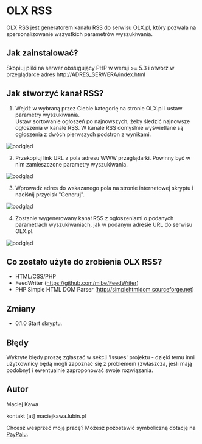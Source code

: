 # OLX RSS
OLX RSS jest generatorem kanału RSS do serwisu OLX.pl, który pozwala na spersonalizowanie wszystkich parametrów wyszukiwania.

## Jak zainstalować?

Skopiuj pliki na serwer obsługujący PHP w wersji >= 5.3 i otwórz w przeglądarce adres http://ADRES_SERWERA/index.html

## Jak stworzyć kanał RSS?

1. Wejdź w wybraną przez Ciebie kategorię na stronie OLX.pl i ustaw parametry wyszukiwania.<br/>Ustaw sortowanie ogłoszeń po najnowszych, żeby śledzić najnowsze ogłoszenia w kanale RSS. W kanale RSS domyślnie wyświetlane są ogłoszenia z dwóch pierwszych podstron z wynikami. 

![podgląd](https://raw.githubusercontent.com/MK-PL/OLX-RSS/master/img/img1.png)

2. Przekopiuj link URL z pola adresu WWW przeglądarki. Powinny być w nim zamieszczone parametry wyszukiwania.

![podgląd](https://raw.githubusercontent.com/MK-PL/OLX-RSS/master/img/img2.png)

3. Wprowadź adres do wskazanego pola na stronie internetowej skryptu i naciśnij przycisk "Generuj".

![podgląd](https://raw.githubusercontent.com/MK-PL/OLX-RSS/master/img/img3.png)

4. Zostanie wygenerowany kanał RSS z ogłoszeniami o podanych parametrach wyszukiwaniach, jak w podanym adresie URL do serwisu OLX.pl.

![podgląd](https://raw.githubusercontent.com/MK-PL/OLX-RSS/master/img/img4.png)

## Co zostało użyte do zrobienia OLX RSS?

- HTML/CSS/PHP
- FeedWriter (https://github.com/mibe/FeedWriter)
- PHP Simple HTML DOM Parser (http://simplehtmldom.sourceforge.net)

## Zmiany

- 0.1.0 Start skryptu.

## Błędy

Wykryte błędy proszę zgłaszać w sekcji 'Issues' projektu - dzięki temu inni użytkownicy będą mogli zapoznać się z problemem (zwłaszcza, jeśli mają podobny) i ewentualnie zaproponować swoje rozwiązania.

## Autor

Maciej Kawa

kontakt [at] maciejkawa.lubin.pl

Chcesz wesprzeć moją pracę? Możesz pozostawić symboliczną dotację na [PayPalu](https://www.paypal.me/MaciejKawa).